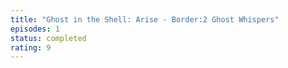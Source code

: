 ```yaml
---
title: "Ghost in the Shell: Arise - Border:2 Ghost Whispers"
episodes: 1
status: completed
rating: 9
---
```

